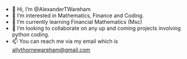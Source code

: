 - 👋 Hi, I’m @AlexanderTWareham
- 👀 I’m interested in Mathematics, Finance and  Coding.
- 🌱 I’m currently learning Financial Mathematics (Msc)
- 💞️ I’m looking to collaborate on any up and coming projects involving python coding.
- 📫 You can reach me via my email which is  allythornewareham@gmail.com

<!---
AlexanderTWareham/AlexanderTWareham is a ✨ special ✨ repository because its `README.md` (this file) appears on your GitHub profile.
You can click the Preview link to take a look at your changes.
--->
